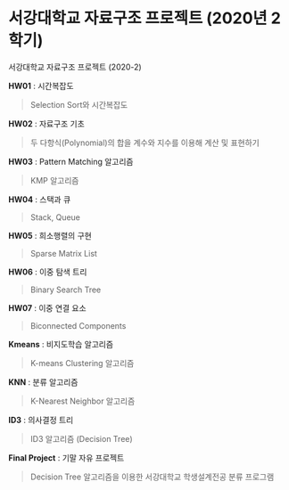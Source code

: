 # 서강대학교 자료구조 프로젝트 (2020년 2학기)
서강대학교 자료구조 프로젝트 (2020-2)

**HW01** : 시간복잡도
> Selection Sort와 시간복잡도

**HW02** : 자료구조 기초
> 두 다항식(Polynomial)의 합을 계수와 지수를 이용해 계산 및 표현하기

**HW03** : Pattern Matching 알고리즘
> KMP 알고리즘

**HW04** : 스택과 큐
> Stack, Queue

**HW05** : 희소행렬의 구현
> Sparse Matrix List

**HW06** : 이중 탐색 트리
> Binary Search Tree

**HW07** : 이중 연결 요소
> Biconnected Components

**Kmeans** : 비지도학습 알고리즘
> K-means Clustering 알고리즘

**KNN** : 분류 알고리즘
> K-Nearest Neighbor 알고리즘

**ID3** : 의사결정 트리
> ID3 알고리즘 (Decision Tree)

**Final Project** : 기말 자유 프로젝트
> Decision Tree 알고리즘을 이용한 서강대학교 학생설계전공 분류 프로그램
